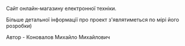 Сайт онлайн-магазину електронної техніки.

Більше детальної інформації про проект з'являтиметься по мірі його розробки)

Автор - Коновалов Михайло Михайлович
